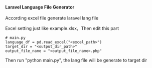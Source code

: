 #### Laravel Language File Generator

According excel file generate laravel lang file

Excel setting just like example.xlsx，Then edit this part
```
# main.py
language_df = pd.read_excel("<excel_path>")
target_dir = "<output_dir_path>"
output_file_name = "<output_file_name>.php"
```

Then run "python main.py", the lang file will be generate to target dir